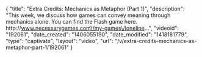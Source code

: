 {
    "title": "Extra Credits: Mechanics as Metaphor (Part 1)",
    "description": "This week, we discuss how games can convey meaning through mechanics alone. You can find the Flash game here. http:\/\/www.necessarygames.com\/my-games\/loneline...",
    "videoid": "192061",
    "date_created": "1406055190",
    "date_modified": "1418181779",
    "type": "captivate",
    "layout": "video",
    "url": "\/v\/extra-credits-mechanics-as-metaphor-part-1\/192061"
}